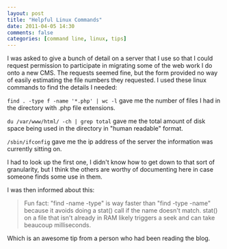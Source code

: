 ```yaml
---
layout: post
title: "Helpful Linux Commands"
date: 2011-04-05 14:30
comments: false
categories: [command line, linux, tips]
---
```


I was asked to give a bunch of detail on a server that I use so that I could request permission to participate in migrating some of the web work I do onto a new CMS. The requests seemed fine, but the form provided no way of easily estimating the file numbers they requested. I used these linux commands to find the details I needed:

`find . -type f -name '*.php' | wc -l` gave me the number of files I had in the directory with .php file extensions.

`du /var/www/html/ -ch | grep total` gave me the total amount of disk space being used in the directory in "human readable" format.

`/sbin/ifconfig` gave me the ip address of the server the information was currently sitting on.

I had to look up the first one, I didn't know how to get down to that sort of granularity, but I think the others are worthy of documenting here in case someone finds some use in them.

I was then informed about this:

>Fun fact: "find -name -type" is way faster than "find -type -name" because it avoids doing a stat() call if the name doesn't match. stat() on a file that isn't already in RAM likely triggers a seek and can take beaucoup milliseconds.

Which is an awesome tip from a person who had been reading the blog.
